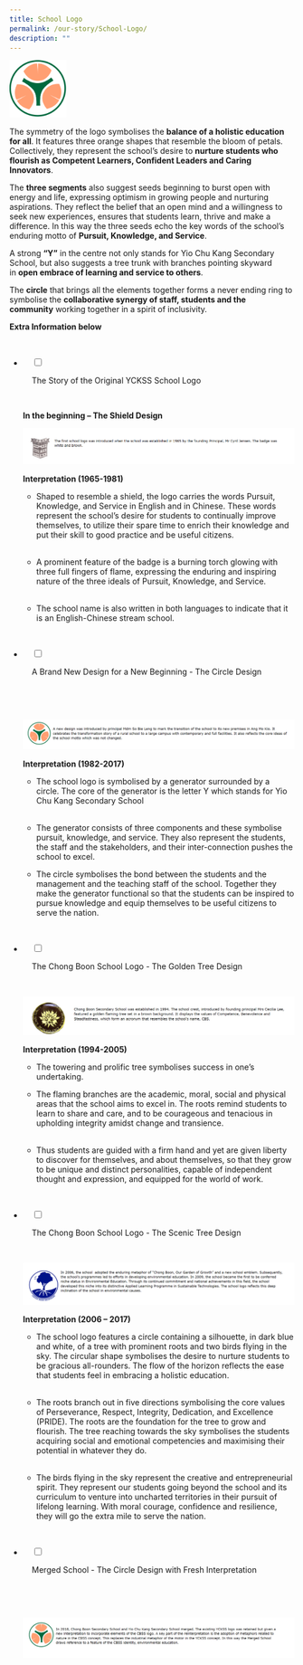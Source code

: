 ```yaml
---
title: School Logo
permalink: /our-story/School-Logo/
description: ""
---
```

<img style="width:20%;height:50%" src="/images/Our%20Story/School%20Logo/School%20Logo/S1.png">

  

The symmetry of the logo symbolises the **balance of a holistic education for all**. It features three orange shapes that resemble the bloom of petals. Collectively, they represent the school’s desire to **nurture students who flourish as Competent Learners, Confident Leaders and Caring Innovators**.  
  
The **three segments** also suggest seeds beginning to burst open with energy and life, expressing optimism in growing people and nurturing aspirations. They reflect the belief that an open mind and a willingness to seek new experiences, ensures that students learn, thrive and make a difference. In this way the three seeds echo the key words of the school’s enduring motto of **Pursuit, Knowledge, and Service**.  
  
A strong **“Y”** in the centre not only stands for Yio Chu Kang Secondary School, but also suggests a tree trunk with branches pointing skyward in **open embrace of learning and service to others**.  
  
The **circle** that brings all the elements together forms a never ending ring to symbolise the **collaborative synergy of staff, students and the community** working together in a spirit of inclusivity.

**Extra Information below**

<ul class="jekyllcodex_accordion">

  <li>

    <input type="checkbox" id="accordion1">

    <label for="accordion1">The Story of the Original YCKSS School Logo</label>

    <div>

<p> <b>In the beginning – The Shield Design</b>
	
<img style="width:100%;height:50%" src="/images/Our%20Story/School%20Logo/The%20Story%20Original%20YCKSS%20Sch/S1.png"><br>
			
<b>Interpretation (1965-1981)</b><br>  
  

*   Shaped to resemble a shield, the logo carries the words Pursuit, Knowledge, and Service in English and in Chinese. These words represent the school’s desire for students to continually improve themselves, to utilize their spare time to enrich their knowledge and put their skill to good practice and be useful citizens.<br>   
    
*   A prominent feature of the badge is a burning torch glowing with three full fingers of flame, expressing the enduring and inspiring nature of the three ideals of Pursuit, Knowledge, and Service.<br>   
    
*   The school name is also written in both languages to indicate that it is an English-Chinese stream school.<br></p>

    </div>

</li>
	<li>

    <input type="checkbox" id="accordion2">

    <label for="accordion2">A Brand New Design for a New Beginning - The Circle Design</label>

    <div>

      <p> <img style="width:100%;height:50%" src="/images/Our%20Story/School%20Logo/A%20Brand%20New%20Design%20for%20a%20New%20B/S1.png"><br>
			
<b>Interpretation (1982-2017)</b><br>  
  

*   The school logo is symbolised by a generator surrounded by a circle. The core of the generator is the letter Y which stands for Yio Chu Kang Secondary School <br>   
    
*   The generator consists of three components and these symbolise pursuit, knowledge, and service. They also represent the students, the staff and the stakeholders, and their inter-connection pushes the school to excel.<br>  
    
*   The circle symbolises the bond between the students and the management and the teaching staff of the school. Together they make the generator functional so that the students can be inspired to pursue knowledge and equip themselves to be useful citizens to serve the nation.<br></p>

    </div>

</li>
	
<li>

    <input type="checkbox" id="accordion3">

    <label for="accordion3">The Chong Boon School Logo - The Golden Tree Design</label>

    <div>

<p> 
<img style="width:100%;height:50%" src="/images/Our%20Story/School%20Logo/The%20CBSL%20%20%20The%20Golden%20Tree/S1.png"><br>
				
<b>Interpretation (1994-2005)</b><br>  
  

*   The towering and prolific tree symbolises success in one’s undertaking.<br>  
    
*   The flaming branches are the academic, moral, social and physical areas that the school aims to excel in. The roots remind students to learn to share and care, and to be courageous and tenacious in upholding integrity amidst change and transience.<br>   
    
*   Thus students are guided with a firm hand and yet are given liberty to discover for themselves, and about themselves, so that they grow to be unique and distinct personalities, capable of independent thought and expression, and equipped for the world of work.<br></p>

    </div>

</li>
	
<li>

    <input type="checkbox" id="accordion4">

    <label for="accordion4">The Chong Boon School Logo - The Scenic Tree Design</label>

    <div>

<p> 
<img style="width:100%;height:50%" src="/images/Our%20Story/School%20Logo/The%20CBSL%20%20%20The%20Scenic%20Tree/S1.png"><br>
			
<b>Interpretation (2006 – 2017)</b>  
  

*   The school logo features a circle containing a silhouette, in dark blue and white, of a tree with prominent roots and two birds flying in the sky. The circular shape symbolises the desire to nurture students to be gracious all-rounders. The flow of the horizon reflects the ease that students feel in embracing a holistic education.<br>   
    
*   The roots branch out in five directions symbolising the core values of Perseverance, Respect, Integrity, Dedication, and Excellence (PRIDE). The roots are the foundation for the tree to grow and flourish. The tree reaching towards the sky symbolises the students acquiring social and emotional competencies and maximising their potential in whatever they do.<br>   
    
*   The birds flying in the sky represent the creative and entrepreneurial spirit. They represent our students going beyond the school and its curriculum to venture into uncharted territories in their pursuit of lifelong learning. With moral courage, confidence and resilience, they will go the extra mile to serve the nation.<br></p>

  </div>

</li>
	
<li>

    <input type="checkbox" id="accordion5">

    <label for="accordion5">Merged School - The Circle Design with Fresh Interpretation</label>

    <div>

      	<p> <img style="width:100%;height:50%" src="/images/Our%20Story/School%20Logo/Merged%20Sch%20The%20Circle%20Design/S1.png"> </p>

    </div>

</li>
	
	
</ul>